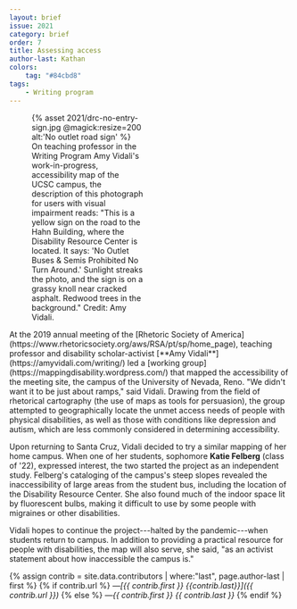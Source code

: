```yaml
---
layout: brief
issue: 2021
category: brief
order: 7
title: Assessing access
author-last: Kathan
colors:
    tag: "#84cbd8"
tags:
    - Writing program
---
```

<figure style="width:200px">
  {% asset 2021/drc-no-entry-sign.jpg @magick:resize=200 alt:'No outlet road sign' %}<figcaption markdown="span">On teaching professor in the Writing Program Amy Vidali's work-in-progress, accessibility map of the UCSC campus, the description of this photograph for users with visual impairment reads: "This is a yellow sign on the road to the Hahn Building, where the Disability Resource Center is located. It says: 'No Outlet Buses & Semis Prohibited No Turn Around.' Sunlight streaks the photo, and the sign is on a grassy knoll near cracked asphalt. Redwood trees in the background." Credit: Amy Vidali.</figcaption>
</figure>
At the 2019 annual meeting of the [Rhetoric Society of America](https://www.rhetoricsociety.org/aws/RSA/pt/sp/home_page), teaching professor and disability scholar-activist [**Amy Vidali**](https://amyvidali.com/writing/) led a [working group](https://mappingdisability.wordpress.com/) that mapped the accessibility of the meeting site, the campus of the University of Nevada, Reno. "We didn't want it to be just about ramps," said Vidali. Drawing from the field of rhetorical cartography (the use of maps as tools for persuasion), the group attempted to geographically locate the unmet access needs of people with physical disabilities, as well as those with conditions like depression and autism, which are less commonly considered in determining accessibility.

Upon returning to Santa Cruz, Vidali decided to try a similar mapping of her home campus. When one of her students, sophomore **Katie Felberg** (class of '22), expressed interest, the two started the project as an independent study. Felberg's cataloging of the campus's steep slopes revealed the inaccessibility of large areas from the student bus, including the location of the Disability Resource Center. She also found much of the indoor space lit by fluorescent bulbs, making it difficult to use by some people with migraines or other disabilities.

Vidali hopes to continue the project---halted by the pandemic---when students return to campus. In addition to providing a practical resource for people with disabilities, the map will also serve, she said, "as an activist statement about how inaccessible the campus is."

{% assign contrib = site.data.contributors | where:"last", page.author-last | first %}
{% if contrib.url %}
*&mdash;[{{ contrib.first }} {{contrib.last}}]({{ contrib.url }})*
{% else %}
*&mdash;{{ contrib.first }} {{ contrib.last }}*
{% endif %}
